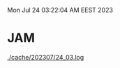 Mon Jul 24 03:22:04 AM EEST 2023
# JAM
<a href='./cache/202307/24_03.log'>./cache/202307/24_03.log</a>

